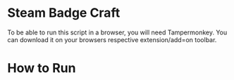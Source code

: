 # Steam Badge Craft

To be able to run this script in a browser, you will need Tampermonkey. You can download it on your browsers respective extension/add=on toolbar.

# How to Run



















